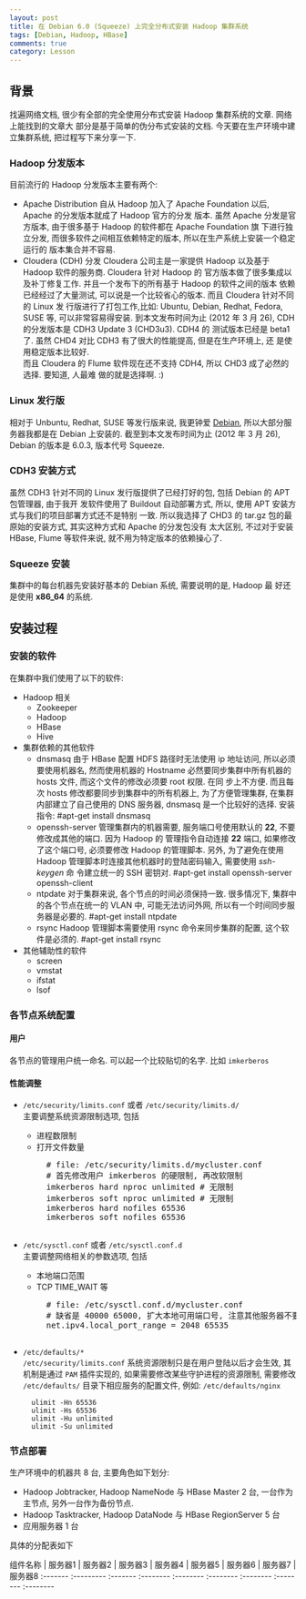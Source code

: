 ```yaml
---
layout: post
title: 在 Debian 6.0 (Squeeze) 上完全分布式安装 Hadoop 集群系统
tags: [Debian, Hadoop, HBase]
comments: true
category: Lesson
---
```


背景
----

找遍网络文档, 很少有全部的完全使用分布式安装 Hadoop 集群系统的文章. 网络上能找到的文章大
部分是基于简单的伪分布式安装的文档. 今天要在生产环境中建立集群系统, 把过程写下来分享一下.

### Hadoop 分发版本

目前流行的 Hadoop 分发版本主要有两个:

- Apache Distribution
    自从 Hadoop 加入了 Apache Foundation 以后, Apache 的分发版本就成了 Hadoop 官方的分发
    版本. 虽然 Apache 分发是官方版本, 由于很多基于 Hadoop 的软件都在 Apache Foundation 旗
    下进行独立分发, 而很多软件之间相互依赖特定的版本, 所以在生产系统上安装一个稳定运行的
    版本集合并不容易.
- Cloudera (CDH) 分发
    Cloudera 公司主是一家提供 Hadoop 以及基于 Hadoop 软件的服务商. Cloudera 针对 Hadoop 的
    官方版本做了很多集成以及补丁修复工作. 并且一个发布下的所有基于 Hadoop 的软件之间的版本
    依赖已经经过了大量测试, 可以说是一个比较省心的版本. 而且 Cloudera 针对不同的 Linux 发
    行版进行了打包工作,比如: Ubuntu, Debian, Redhat, Fedora, SUSE 等, 可以非常容易得安装.
    到本文发布时间为止 (2012 年 3 月 26), CDH 的分发版本是 CDH3 Update 3 (CHD3u3). CDH4 的
    测试版本已经是 beta1 了. 虽然 CHD4 对比 CDH3 有了很大的性能提高, 但是在生产环境上, 还
    是使用稳定版本比较好.  
    而且 Cloudera 的 Flume 软件现在还不支持 CDH4, 所以 CHD3 成了必然的选择. 要知道, 人最难
    做的就是选择啊. :)

### Linux 发行版

相对于 Unbuntu, Redhat, SUSE 等发行版来说, 我更钟爱 [Debian][], 所以大部分服务器我都是在
Debian 上安装的. 截至到本文发布时间为止 (2012 年 3 月 26), Debian 的版本是 6.0.3, 版本代号
Squeeze.

### CDH3 安装方式

虽然 CDH3 针对不同的 Linux 发行版提供了已经打好的包, 包括 Debian 的 APT 包管理器, 由于我开
发软件使用了 Buildout 自动部署方式, 所以, 使用 APT 安装方式与我们的项目部署方式还不是特别
一致. 所以我选择了 CHD3 的 tar.gz 包的最原始的安装方式, 其实这种方式和 Apache 的分发包没有
太大区别, 不过对于安装 HBase, Flume 等软件来说, 就不用为特定版本的依赖操心了.

### Squeeze 安装

集群中的每台机器先安装好基本的 Debian 系统, 需要说明的是, Hadoop 最
好还是使用 **x86\_64** 的系统.

安装过程
--------

### 安装的软件

在集群中我们使用了以下的软件:

- Hadoop 相关
    - Zookeeper
    - Hadoop
    - HBase
    - Hive
- 集群依赖的其他软件
    - dnsmasq
        由于 HBase 配置 HDFS 路径时无法使用 ip 地址访问, 所以必须要使用机器名, 然而使用机器的
        Hostname 必然要同步集群中所有机器的 hosts 文件, 而这个文件的修改必须要 root 权限. 在同
        步上不方便. 而且每次 hosts 修改都要同步到集群中的所有机器上, 为了方便管理集群, 在集群
        内部建立了自己使用的 DNS 服务器, dnsmasq 是一个比较好的选择. 安装指令:
            #apt-get install dnsmasq
    - openssh-server
        管理集群内的机器需要, 服务端口号使用默认的 **22**, 不要修改成其他的端口. 因为 Hadoop 的
        管理指令自动连接 **22** 端口, 如果修改了这个端口号, 必须要修改 Hadoop 的管理脚本. 另外,
        为了避免在使用 Hadoop 管理脚本时连接其他机器时的登陆密码输入, 需要使用 *ssh-keygen* 命
        令建立统一的 SSH 密钥对.
            #apt-get install openssh-server openssh-client
    - ntpdate
        对于集群来说, 各个节点的时间必须保持一致. 很多情况下, 集群中的各个节点在统一的 VLAN 中,
        可能无法访问外网, 所以有一个时间同步服务器是必要的.
            #apt-get install ntpdate
    - rsync
        Hadoop 管理脚本需要使用 rsync 命令来同步集群的配置, 这个软件是必须的.
            #apt-get install rsync
- 其他辅助性的软件
    - screen
    - vmstat
    - ifstat
    - lsof

### 各节点系统配置

#### 用户

各节点的管理用户统一命名. 可以起一个比较贴切的名字. 比如 `imkerberos`

#### 性能调整

- `/etc/security/limits.conf` 或者 `/etc/security/limits.d/`  
    主要调整系统资源限制选项, 包括
    - 进程数限制
    - 打开文件数量
        <pre>
        # file: /etc/security/limits.d/mycluster.conf
        # 首先修改用户 imkerberos 的硬限制, 再改软限制
        imkerberos hard nproc unlimited # 无限制
        imkerberos soft nproc unlimited # 无限制
        imkerberos hard nofiles 65536
        imkerberos soft nofiles 65536
        </pre>

- `/etc/sysctl.conf` 或者 `/etc/sysctl.conf.d`  
    主要调整网络相关的参数选项, 包括
    - 本地端口范围
    - TCP TIME\_WAIT 等
        <pre>
        # file: /etc/sysctl.conf.d/mycluster.conf
        # 缺省是 40000 65000, 扩大本地可用端口号, 注意其他服务器不要监听在这些端口号上
        net.ipv4.local_port_range = 2048 65535
        </pre>

- `/etc/defaults/*`  
    `/etc/security/limits.conf` 系统资源限制只是在用户登陆以后才会生效, 其机制是通过
    `PAM` 插件实现的, 如果需要修改某些守护进程的资源限制, 需要修改 `/etc/defaults/`
    目录下相应服务的配置文件, 例如: `/etc/defaults/nginx`

        ulimit -Hn 65536 
        ulimit -Hs 65536
        ulimit -Hu unlimited
        ulimit -Su unlimited

### 节点部署

生产环境中的机器共 8 台, 主要角色如下划分:

- Hadoop Jobtracker, Hadoop NameNode 与 HBase Master 2 台, 一台作为主节点, 另外一台作为备份节点.
- Hadoop Tasktracker, Hadoop DataNode 与 HBase RegionServer 5 台
- 应用服务器 1 台

具体的分配表如下

组件名称 | 服务器1 | 服务器2 | 服务器3 | 服务器4 | 服务器5 | 服务器6 | 服务器7 | 服务器8
:------- :--------- :------- :-------- :-------- :-------- :-------- :-------- :--------

[Debian]: http://www.debian.org "Debian"
